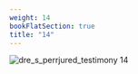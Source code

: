 ```yaml
---
weight: 14
bookFlatSection: true
title: "14"
---
```


![dre_s_perrjured_testimony 14 ](../../jpg/dpjt_14.jpg)


